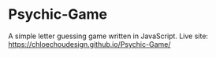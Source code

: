 # Psychic-Game
A simple letter guessing game written in JavaScript.
Live site: https://chloechoudesign.github.io/Psychic-Game/
